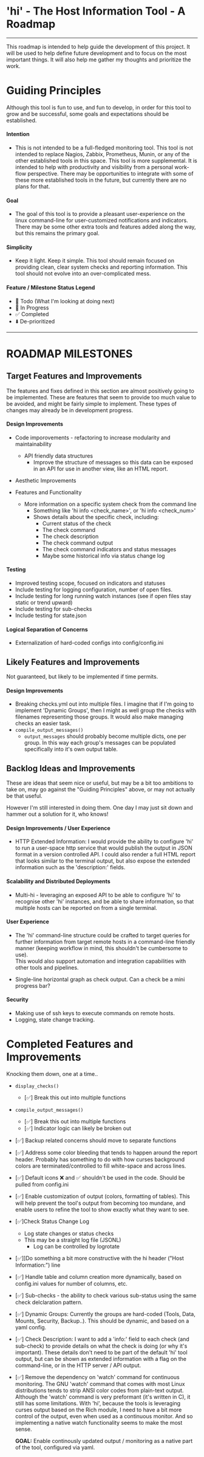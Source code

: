 
# 'hi' - The Host Information Tool - A Roadmap #
----
This roadmap is intended to help guide the development of this project.
It will be used to help define future development and to focus on the most
important things.  It will also help me gather my thoughts and prioritize the work.

# Guiding Principles #
Although this tool is fun to use, and fun to develop, in order for this
tool to grow and be successful, some goals and expectations should be
established.

#### Intention ####
- This is not intended to be a full-fledged monitoring tool.
This tool is not intended to replace Nagios, Zabbix, Prometheus, Munin, or
any of the other established tools in this space.  This tool is more
supplemental.  It is intended to help with productivity and visibility from
a personal work-flow perspective.  There may be opportunities to integrate
with some of these more established tools in the future, but currently
there are no plans for that.

#### Goal ####
- The goal of this tool is to provide a pleasant user-experience on the
linux command-line for user-customized notifications and indicators. There
may be some other extra tools and features added along the way, but this
remains the primary goal.

#### Simplicity ####
- Keep it light.  Keep it simple.  This tool should remain focused on
providing clean, clear system checks and reporting information.  This tool
should not evolve into an over-complicated mess.

#### Feature / Milestone Status Legend ####
- 👀 Todo (What I'm looking at doing next)
- 🚧 In Progress
- ✅ Completed
- ⬇️ De-prioritized

----
# ROADMAP MILESTONES #


## Target Features and Improvements ##
The features and fixes defined in this section are almost positively going
to be implemented.  These are features that seem to provide too much value
to be avoided, and might be fairly simple to implement. These types of
changes may already be in development progress.

#### Design Improvements ####
- Code imporovements - refactoring to increase modularity and maintainability

    - API friendly data structures
        - Improve the structure of messages so this data can be exposed in
          an API for use in another view, like an HTML report.

- Aesthetic Improvements

- Features and Functionality

    - More information on a specific system check from the command line
        - Something like 'hi info <check_name>', or 'hi info <check_num>'
        - Shows details about the specific check, including:
            - Current status of the check
            - The check command
            - The check description
            - The check command output
            - The check command indicators and status messages
            - Maybe some historical info via status change log


#### Testing ####
- Improved testing scope, focused on indicators and statuses
- Include testing for logging configuration, number of open files.
- Include testing for long running watch instances (see if open files stay
  static or trend upward)
- Include testing for sub-checks
- Include testing for state.json

#### Logical Separation of Concerns ####
- Externalization of hard-coded configs into config/config.ini



## Likely Features and Improvements ##
Not guaranteed, but likely to be implemented if time permits.

#### Design Improvements ####
- Breaking checks.yml out into multiple files. I imagine that if I'm going to implement
'Dynamic Groups', then I might as well group the checks with filenames representing those groups. 
It would also make managing checks an easier task.
- `compile_output_messages()`
    - `output_messages` should probably become multiple dicts, one per
      group.  In this way each group's messages can be populated
      specifically into it's own output table.



## Backlog Ideas and Improvements ##
These are ideas that seem nice or useful, but may be a bit too ambitions to
take on, may go against the "Guiding Principles" above, or may not actually be that useful.

However I'm still interested in doing them. One day I may just sit down
and hammer out a solution for it, who knows!


#### Design Improvements / User Experience ####
- HTTP Extended Information: I would provide the ability to configure 'hi' to run
a user-space http service that would publish the output in JSON format in a version
controlled API. I could also render a full HTML report that looks similar to the
terminal output, but also expose the extended information such as the 'description:' fields.


#### Scalability and Distributed Deployments ####
- Multi-hi - leveraging an exposed API to be able to configure 'hi' to recognise 
other 'hi' instances, and be able to share information, so that multiple hosts can
be reported on from a single terminal. 


#### User Experience ####
- The 'hi' command-line structure could be crafted to target queries for further
information from target remote hosts in a command-line friendly manner 
(keeping workflow in mind, this shouldn't be cumbersome to use).  
This would also support automation and integration capabilities with other 
tools and pipelines.

- Single-line horizontal graph as check output.  Can a check be a mini progress bar?

#### Security ####
- Making use of ssh keys to execute commands on remote hosts.
- Logging, state change tracking.



# Completed Features and Improvements #
Knocking them down, one at a time..

- `display_checks()`
    - [✅] Break this out into multiple functions

- `compile_output_messages()`
    - [✅] Break this out into multiple functions
    - [✅] Indicator logic can likely be broken out

- [✅] Backup related concerns should move to separate functions

- [✅] Address some color bleeding that tends to happen around the report
  header.  Probably has something to do with how curses background
  colors are terminated/controlled to fill white-space and across
  lines.

- [✅] Default icons ❌ and ✅ shouldn't be used in the code.  Should be
  pulled from config.ini

- [✅] Enable customization of output (colors, formatting of tables).  This
  will help prevent the tool's output from becoming too mundane, and
  enable users to refine the tool to show exactly what they want to see.

- [✅]Check Status Change Log
    - Log state changes or status checks
    - This may be a straight log file (JSONL)
        - Log can be controlled by logrotate

- [✅]]Do something a bit more constructive with the hi header ("Host Information:") line

- [✅] Handle table and column creation more dynamically, based on
          config.ini values for number of columns, etc.

- [✅] Sub-checks - the ability to check various sub-status using the same check delclaration pattern.

- [✅] Dynamic Groups: Currently the groups are hard-coded (Tools, Data, Mounts, Security, Backup..).
This should be dynamic, and based on a yaml config.

- [✅] Check Description: I want to add a 'info:' field to each check (and sub-check)
to provide details on what the check is doing (or why it's important). These details don't 
need to be part of the default 'hi' tool output, but can be shown as extended information with
a flag on the command-line, or in the HTTP server / API output.

- [✅] Remove the dependency on 'watch' command for continuous monitoring.  The
  GNU 'watch' command that comes with most Linux distributions tends to
  strip ANSI color codes from plain-text output.  Although the 'watch'
  command is very preformant (it's written in C), it still has some
  limitations.  With 'hi', because the tools is leveraging curses output
  based on the Rich module, I need to have a bit more control of the
  output, even when used as a continuous monitor.  And so implementing a
  native watch functionality seems to make the most sense.

  **GOAL:** Enable continously updated output / monitoring as a native part of the
  tool, configured via yaml.
